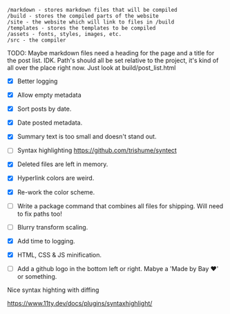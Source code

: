 ```
/markdown - stores markdown files that will be compiled
/build - stores the compiled parts of the website
/site - the website which will link to files in /build
/templates - stores the templates to be compiled
/assets - fonts, styles, images, etc.
/src - the compiler
```

TODO:
Maybe markdown files need a heading for the page and a title for the post list. IDK.
Path's should all be set relative to the project, it's kind of all over the place right now. Just look at build/post_list.html

- [x] Better logging
- [x] Allow empty metadata
- [x] Sort posts by date.
- [x] Date posted metadata.
- [x] Summary text is too small and doesn't stand out.
- [ ] Syntax highlighting https://github.com/trishume/syntect
- [x] Deleted files are left in memory.
- [x] Hyperlink colors are weird.
- [x] Re-work the color scheme.
- [ ] Write a package command that combines all files for shipping. Will need to fix paths too!
- [ ] Blurry transform scaling.
- [x] Add time to logging.
- [x] HTML, CSS & JS minification.
- [ ] Add a github logo in the bottom left or right. Mabye a 'Made by Bay ❤' or something.


Nice syntax highting with diffing

https://www.11ty.dev/docs/plugins/syntaxhighlight/